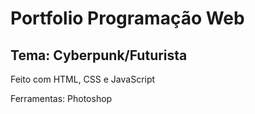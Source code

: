 # Portfolio Programação Web

## Tema: Cyberpunk/Futurista

Feito com HTML, CSS e JavaScript

Ferramentas: Photoshop
